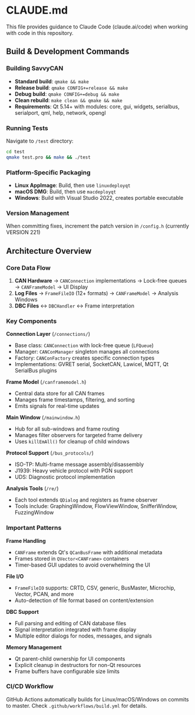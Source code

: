 # CLAUDE.md

This file provides guidance to Claude Code (claude.ai/code) when working with code in this repository.

## Build & Development Commands

### Building SavvyCAN
- **Standard build**: `qmake && make`
- **Release build**: `qmake CONFIG+=release && make`
- **Debug build**: `qmake CONFIG+=debug && make`
- **Clean rebuild**: `make clean && qmake && make`
- **Requirements**: Qt 5.14+ with modules: core, gui, widgets, serialbus, serialport, qml, help, network, opengl

### Running Tests
Navigate to `/test` directory:
```bash
cd test
qmake test.pro && make && ./test
```

### Platform-Specific Packaging
- **Linux AppImage**: Build, then use `linuxdeployqt`
- **macOS DMG**: Build, then use `macdeployqt`
- **Windows**: Build with Visual Studio 2022, creates portable executable

### Version Management
When committing fixes, increment the patch version in `/config.h` (currently VERSION 221)

## Architecture Overview

### Core Data Flow
1. **CAN Hardware** → `CANConnection` implementations → Lock-free queues → `CANFrameModel` → UI Display
2. **Log Files** → `FrameFileIO` (12+ formats) → `CANFrameModel` → Analysis Windows
3. **DBC Files** ↔ `DBCHandler` ↔ Frame interpretation

### Key Components

**Connection Layer** (`/connections/`)
- Base class: `CANConnection` with lock-free queue (`LFQueue`)
- Manager: `CANConManager` singleton manages all connections
- Factory: `CANConFactory` creates specific connection types
- Implementations: GVRET serial, SocketCAN, Lawicel, MQTT, Qt SerialBus plugins

**Frame Model** (`/canframemodel.h`)
- Central data store for all CAN frames
- Manages frame timestamps, filtering, and sorting
- Emits signals for real-time updates

**Main Window** (`/mainwindow.h`)
- Hub for all sub-windows and frame routing
- Manages filter observers for targeted frame delivery
- Uses `killEmAll()` for cleanup of child windows

**Protocol Support** (`/bus_protocols/`)
- ISO-TP: Multi-frame message assembly/disassembly
- J1939: Heavy vehicle protocol with PGN support
- UDS: Diagnostic protocol implementation

**Analysis Tools** (`/re/`)
- Each tool extends `QDialog` and registers as frame observer
- Tools include: GraphingWindow, FlowViewWindow, SnifferWindow, FuzzingWindow

### Important Patterns

**Frame Handling**
- `CANFrame` extends Qt's `QCanBusFrame` with additional metadata
- Frames stored in `QVector<CANFrame>` containers
- Timer-based GUI updates to avoid overwhelming the UI

**File I/O**
- `FrameFileIO` supports: CRTD, CSV, generic, BusMaster, Microchip, Vector, PCAN, and more
- Auto-detection of file format based on content/extension

**DBC Support**
- Full parsing and editing of CAN database files
- Signal interpretation integrated with frame display
- Multiple editor dialogs for nodes, messages, and signals

**Memory Management**
- Qt parent-child ownership for UI components
- Explicit cleanup in destructors for non-Qt resources
- Frame buffers have configurable size limits

### CI/CD Workflow
GitHub Actions automatically builds for Linux/macOS/Windows on commits to master. Check `.github/workflows/build.yml` for details.